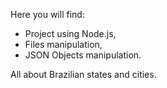 Here you will find:

- Project using Node.js,
- Files manipulation,
- JSON Objects manipulation.

All about Brazilian states and cities.
